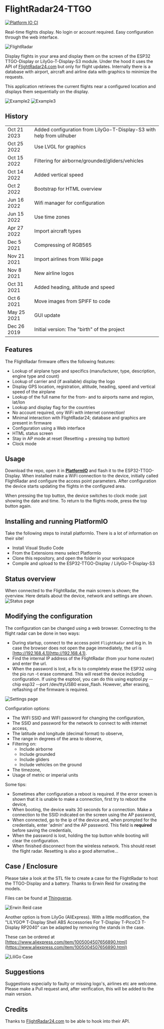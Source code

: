 # FlightRadar24-TTGO

[![Platform IO CI](https://github.com/rzeldent/esp32-flightradar24-ttgo/actions/workflows/main.yml/badge.svg)](https://github.com/rzeldent/esp32-flightradar24-ttgo/actions/workflows/main.yml)

Real-time flights display. No login or account required.
Easy configuration through the web interface.

![FlightRadar](assets/20220909_221059.jpg)

Display flights in your area and display them on the screen of the ESP32 TTGO-Display or LilyGo-T-Display-S3 module.
Under the hood it uses the API of [FlightRadar24.com](https://www.flightradar24.com/) but only for flight updates.
Internally there is a database with airport, aircraft and airline data with graphics to minimize the requests.

This application retrieves the current flights near a configured location and displays them sequentially on the display.

![Example2](assets/20220909_221101.jpg)
![Example3](assets/20220909_221104.jpg)

## History

|             |                                                                      |
| ----------- | -------------------------------------------------------------------- |
| Oct 21 2023 | Added configuration from LilyGo-T-Display-S3 with help from ulihuber |
| Oct 25 2022 | Use LVGL for graphics                                                |
| Oct 15 2022 | Filtering for airborne/grounded/gliders/vehicles                     |
| Oct 14 2022 | Added vertical speed                                                 |
| Oct 2 2022  | Bootstrap for HTML overview                                          |
| Jun 16 2022 | Wifi manager for configuration                                       |
| Jun 15 2022 | Use time zones                                                       |
| Apr 27 2022 | Import aircraft types                                                |
| Dec 5 2021  | Compressing of RGB565                                                |
| Nov 21 2021 | Import airlines from Wiki page                                       |
| Nov 8 2021  | New airline logos                                                    |
| Oct 31 2021 | Added heading, altitude and speed                                    |
| Oct 6 2021  | Move images from SPIFF to code                                       |
| May 25 2021 | GUI update                                                           |
| Dec 26 2019 | Initial version: The "birth" of the project                          |

## Features

The FlightRadar firmware offers the following features:

- Lookup of airplane type and specifics (manufacturer, type, description, engine type and count)
- Lookup of carrier and (if available) display the logo
- Display GPS location, registration, altitude, heading, speed and vertical speed of the airplane
- Lookup of the full name for the from- and to airports name and region, lat/lon
- Lookup and display flag for the countries
- No account required, ony WiFi with internet connection!
- Minimal interaction with FlightRadar24; database and graphics are present in firmware
- Configuration using a Web interface
- HTML status screen
- Stay in AP mode at reset (Resetting + pressing top button)
- Clock mode

## Usage

Download the repo, open it in [**PlatformIO**](https://platformio.org/) and flash it to the ESP32-TTGO-Display.
When installed make a WiFi connection to the device, initially called FlightRadar and configure the access point parameters.
After configuration the device starts updating the flights in the configured area.

When pressing the top button, the device switches to clock mode: just showing the date and time.
To return to the flights mode, press the top button again.

## Installing and running PlatformIO

Take the following steps to install platformIo. There is a lot of information on their site!

- Install Visual Studio Code
- From the Extensions menu select PlatformIo
- Clone this repository, and open the folder in your workspace
- Compile and upload to the ESP32-TTGO-Display / LilyGo-T-Display-S3

## Status overview

When connected to the FlightRadar, the main screen is shown; the overview.
Here details about the device, network and settings are shown.
![Status page](assets/status.png)

## Modifying the configuration

The configuration can be changed using a web browser. Connecting to the flight radar can be done in two ways:

- During startup, connect to the access point `FlightRadar` and log in. In case the browser does not open the page immediately, the url is [http://192.168.4.1](http://192.168.4.1).
- Find the internal IP address of the FlightRadar (from your home router) and enter the url.
- When the password is lost, a fix is to completely erase the ESP32 using the pio run -t erase command.
  This will reset the device including configuration.
  If using the esptool, you can do this using esptool.py --chip esp32 --port /dev/ttyUSB0 erase_flash.
  However, after erasing, reflashing of the firmware is required.

![Settings page](assets/configuration.png)

Configuration options:

- The WIFI SSID and WIFI password for changing the configuration,
- The SSID and password for the network to connect to with internet access,
- The latitude and longitude (decimal format) to observe,
- The range in degrees of the area to observe,
- Filtering on:
  - Include airborne
  - Include grounded
  - Include gliders
  - Include vehicles on the ground
- The timezone,
- Usage of metric or imperial units

Some tips:

- Sometimes after configuration a reboot is required.
  If the error screen is shown that it is unable to make a connection, first try to reboot the device,
- When booting, the device waits 30 seconds for a connection.
  Make a connection to the SSID indicated on the screen using the AP password,
- When connected, go to the ip of the device and, when prompted for the credentials, enter 'admin' and the AP password.
  This field is **required** before saving the credentials,
- When the password is lost, holding the top button while booting will clear the configuration.
- When finished disconnect from the wireless network. This should reset the flight radar.
  Resetting is also a good alternative...

## Case / Enclosure

Please take a look at the STL file to create a case for the FlightRadar to host the TTGO-Display and a battery.
Thanks to Erwin Reid for creating the models.

Files can be found at [Thingverse](https://www.thingiverse.com/thing:5412296/files).

![Erwin Reid case](assets/featured_preview_capture.jpg)

Another option is from LilyGo (AliExpress).
With a little modification, the "LILYGO® T-Display Shell ABS Accessories For T-Display T-PicoC3 T-Display RP2040" can be adapted by removing the stands in the case.

These can be ordered at [https://www.aliexpress.com/item/1005004507656890.html](https://www.aliexpress.com/item/1005004507656890.html)

![LiliGo Case](assets/S6573ff3851164766ab1a3648b04ba30b1.jpg)

## Suggestions

Suggestions especially to faulty or missing logo's, airlines etc are welcome. Please make a Pull request and, after verification, this will be added to the main version.

## Credits

Thanks to [FlightRadar24.com](https://www.flightradar24.com/) to be able to hook into their API.
